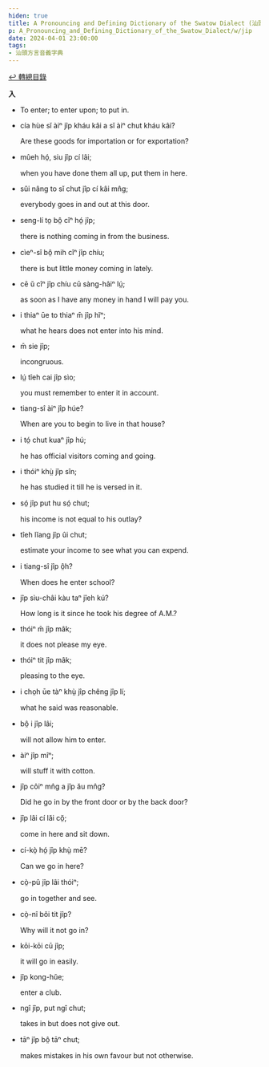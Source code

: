 ```yaml
---
hiden: true
title: A Pronouncing and Defining Dictionary of the Swatow Dialect (汕頭方言音義字典) / jip
p: A_Pronouncing_and_Defining_Dictionary_of_the_Swatow_Dialect/w/jip
date: 2024-04-01 23:00:00
tags: 
- 汕頭方言音義字典
---
```


[↩️ 轉總目錄](/A_Pronouncing_and_Defining_Dictionary_of_the_Swatow_Dialect)


**入**
- To enter; to enter upon; to put in.

- cía hùe sĭ àiⁿ jîp kháu kâi a sĭ àiⁿ chut kháu kâi?

  Are these goods for importation or for exportation?

- mûeh hó̤, siu jîp cí lâi;

  when you have done them all up, put them in here. 

- sûi nâng to sĭ chut jîp cí kâi mn̂g;

  everybody goes in and out at this door.

- seng-lí to̤ bô̤ cîⁿ hó̤ jîp;

  there is nothing coming in from the business.

- cìeⁿ-sî bô̤ mih cîⁿ jîp chíu;

  there is but little money coming in lately.

- cē ŭ cîⁿ jîp chíu cū sàng-hâiⁿ lṳ́;

  as soon as I have any money in hand I will pay you.

- i thiaⁿ ūe to thiaⁿ m̄ jîp hĭⁿ;

  what he hears does not enter into his mind.

- m̄ sie jîp;

  incongruous.

- lṳ́ tîeh cai jîp sìo;

  you must remember to enter it in account.

- tiang-sî àiⁿ jîp húe?

  When are you to begin to live in that house?

- i tó̤ chut kuaⁿ jîp hú;

  he has official visitors coming and going.

- i thóiⁿ khṳ̀ jîp sîn;

  he has studied it till he is versed in it.

- só̤ jîp put hu só̤ chut;

  his income is not equal to his outlay?

- tîeh lĭang jîp ûi chut;

  estimate your income to see what you can expend.

- i tiang-sî jîp ô̤h?

  When does he enter school?

- jîp sìu-châi kàu taⁿ jîeh kú?

  How long is it since he took his degree of A.M.?

- thóiⁿ m̄ jîp mâk;

  it does not please my eye.

- thóiⁿ tit jîp mâk;

  pleasing to the eye.

- i cho̤h ūe tàⁿ khṳ̀ jîp chêng jîp lí;

  what he said was reasonable.

- bô̤ i jîp lâi;

  will not allow him to enter.

- àiⁿ jîp mîⁿ;

  will stuff it with cotton.

- jîp côiⁿ mn̂g a jîp ău mn̂g?

  Did he go in by the front door or by the back door?

- jîp lâi cí lăi cŏ̤;

  come in here and sit down.

- cí-kò̤ hó̤ jîp khṳ̀ mē?

  Can we go in here?

- cò̤-pû jîp lâi thóiⁿ;

  go in together and see.

- cò̤-nî bŏi tit jîp?

  Why will it not go in?

- kōi-kōi cū jîp;

  it will go in easily.

- jîp kong-hŭe;

  enter a club.

- ngî jîp, put ngî chut;

  takes in but does not give out.

- tāⁿ jîp bô̤ tāⁿ chut;

  makes mistakes in his own favour but not otherwise.